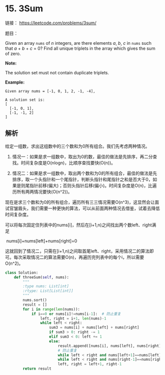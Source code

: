 # 15. 3Sum

链接： https://leetcode.com/problems/3sum/

题目：

Given an array `nums` of *n* integers, are there elements *a*, *b*, *c* in `nums` such that *a* + *b* + *c* = 0? Find all unique triplets in the array which gives the sum of zero.

**Note:**

The solution set must not contain duplicate triplets.

**Example:**

```
Given array nums = [-1, 0, 1, 2, -1, -4],

A solution set is:
[
  [-1, 0, 1],
  [-1, -1, 2]
]
```

##   解析

给定一组数，求出这组数中的三个数和为0所有组合。我们先考虑两种情况。

1. 情况一：如果是求一组数中，取出为0的数，最佳的做法是先排序，再二分查找。时间复杂度是O(nlogn)，比顺序查找要快(O(n))。

2. 情况二：如果是求一组数中，取出两个数和为0的所有组合，最佳的做法是先排序，取一个头指针和一个尾指针，判断头指针和尾指针之和是否大于0，如果是则尾指针前移(偏大)；否则头指针后移(偏小)。时间复杂度是O(n)，比遍历所有两两情况要快(O(n^2))。

现在是求三个数和为0的所有组合，遍历所有三三情况需要O(n^3)，这显然会让面试官皱眉头，我们需要一种更快的算法，可以从前面两种情况去借鉴，试着去降低时间复杂度。

可以将每次固定住列表中的nums[i]，然后在[i+1,n)之间找出两个数left、right满足

​								nums[i]+nums[left]+nums[right]=0

这就回到了情况二，只需在[i+1,n)之间取首尾left、right，采用情况二的算法即可。每次采取情况二的算法需要O(n)，再遍历完列表中的每个i，所以需要O(n^2)。

```python
class Solution:
    def threeSum(self, nums):
        """
        :type nums: List[int]
        :rtype: List[List[int]]
        """
        nums.sort()
        result = []
        for i in range(len(nums)):
            if i==0 or nums[i]!=nums[i-1]:  # 防止重复
                left, right = i+1, len(nums)-1
                while left < right:
                    sum3 = nums[i] + nums[left] + nums[right]
                    if sum3 > 0: right -= 1
                    elif sum3 < 0: left += 1
                    else:
                        result.append([nums[i], nums[left], nums[right]])
                        # 防止重复
                        while left < right and nums[left+1]==nums[left]: left += 1
                        while left < right and nums[right-1]==nums[right]: right -= 1
                        left, right = left+1, right-1
        return result
```


